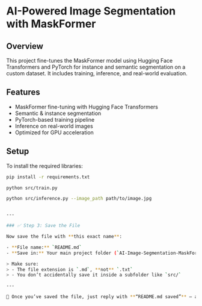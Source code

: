 # AI-Powered Image Segmentation with MaskFormer

## Overview
This project fine-tunes the MaskFormer model using Hugging Face Transformers and PyTorch for instance and semantic segmentation on a custom dataset. It includes training, inference, and real-world evaluation.

## Features
- MaskFormer fine-tuning with Hugging Face Transformers
- Semantic & instance segmentation
- PyTorch-based training pipeline
- Inference on real-world images
- Optimized for GPU acceleration

## Setup
To install the required libraries:
```bash
pip install -r requirements.txt

python src/train.py

python src/inference.py --image_path path/to/image.jpg


---

### ✅ Step 3: Save the File

Now save the file with **this exact name**:

- **File name:** `README.md`
- **Save in:** Your main project folder (`AI-Image-Segmentation-MaskFormer`)

> Make sure:
> - The file extension is `.md`, **not** `.txt`
> - You don’t accidentally save it inside a subfolder like `src/`

---

📣 Once you’ve saved the file, just reply with **“README.md saved”** — and we’ll move on to the next file: `.gitignore`, slowly and step by step like this.
